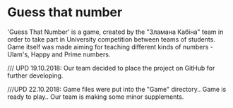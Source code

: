 # Guess that number
'Guess That Number' is a game, created by the "Зламана Кабіна" team in order to take part in University competition between teams of students.
Game itself was made aiming for teaching different kinds of numbers - Ulam's, Happy and Prime numbers.

/// UPD 19.10.2018: Our team decided to place the project on GitHub for further developing.

///UPD 22.10.2018: Game files were put into the "Game" directory.. Game is ready to play.. Our team is making some minor supplements. 
